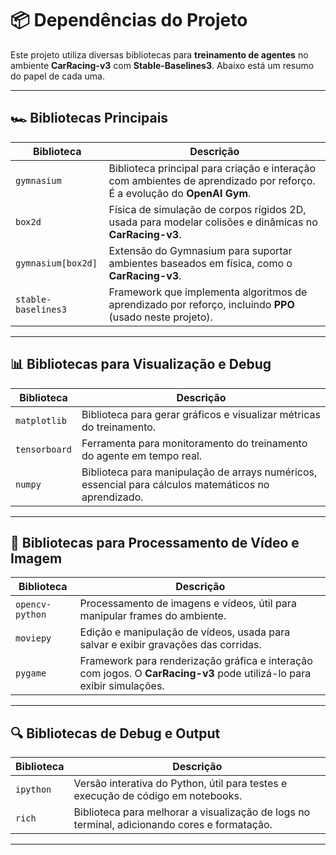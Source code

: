 # 📦 Dependências do Projeto

Este projeto utiliza diversas bibliotecas para **treinamento de agentes** no ambiente **CarRacing-v3** com **Stable-Baselines3**. Abaixo está um resumo do papel de cada uma.

---

## 🏎️ Bibliotecas Principais

| Biblioteca            | Descrição |
|-----------------------|-----------|
| `gymnasium`          | Biblioteca principal para criação e interação com ambientes de aprendizado por reforço. É a evolução do **OpenAI Gym**. |
| `box2d`              | Física de simulação de corpos rígidos 2D, usada para modelar colisões e dinâmicas no **CarRacing-v3**. |
| `gymnasium[box2d]`   | Extensão do Gymnasium para suportar ambientes baseados em física, como o **CarRacing-v3**. |
| `stable-baselines3`  | Framework que implementa algoritmos de aprendizado por reforço, incluindo **PPO** (usado neste projeto). |

---

## 📊 Bibliotecas para Visualização e Debug

| Biblioteca          | Descrição |
|--------------------|-----------|
| `matplotlib`      | Biblioteca para gerar gráficos e visualizar métricas do treinamento. |
| `tensorboard`     | Ferramenta para monitoramento do treinamento do agente em tempo real. |
| `numpy`           | Biblioteca para manipulação de arrays numéricos, essencial para cálculos matemáticos no aprendizado. |

---

## 🎥 Bibliotecas para Processamento de Vídeo e Imagem

| Biblioteca        | Descrição |
|------------------|-----------|
| `opencv-python`  | Processamento de imagens e vídeos, útil para manipular frames do ambiente. |
| `moviepy`        | Edição e manipulação de vídeos, usada para salvar e exibir gravações das corridas. |
| `pygame`         | Framework para renderização gráfica e interação com jogos. O **CarRacing-v3** pode utilizá-lo para exibir simulações. |

---

## 🔍 Bibliotecas de Debug e Output

| Biblioteca        | Descrição |
|------------------|-----------|
| `ipython`        | Versão interativa do Python, útil para testes e execução de código em notebooks. |
| `rich`           | Biblioteca para melhorar a visualização de logs no terminal, adicionando cores e formatação. |

---
